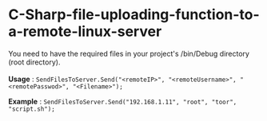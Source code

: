 # C-Sharp-file-uploading-function-to-a-remote-linux-server

You need to have the required files in your project's /bin/Debug directory (root directory).<br><br>
**Usage** :  `SendFilesToServer.Send("<remoteIP>", "<remoteUsername>", "<remotePasswod>", "<Filename>");`

**Example** : `SendFilesToServer.Send("192.168.1.11", "root", "toor", "script.sh");`

